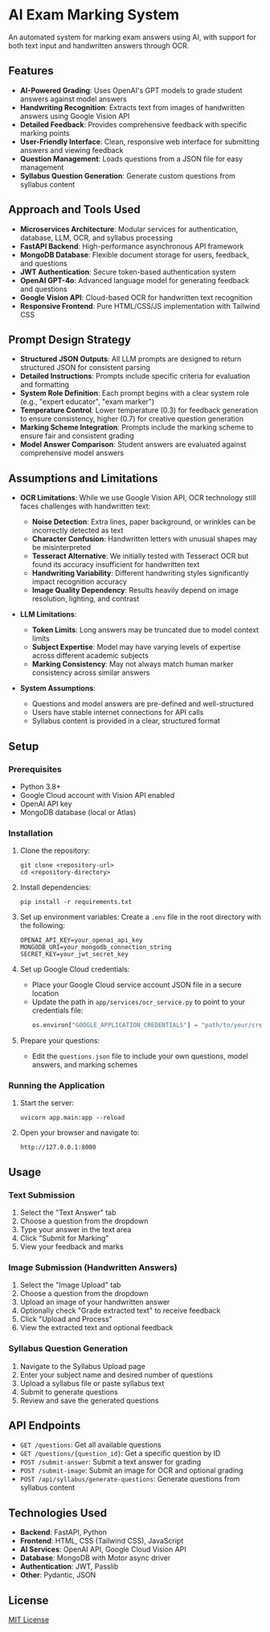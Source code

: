 # AI Exam Marking System

An automated system for marking exam answers using AI, with support for both text input and handwritten answers through OCR.

## Features

- **AI-Powered Grading**: Uses OpenAI's GPT models to grade student answers against model answers
- **Handwriting Recognition**: Extracts text from images of handwritten answers using Google Vision API
- **Detailed Feedback**: Provides comprehensive feedback with specific marking points
- **User-Friendly Interface**: Clean, responsive web interface for submitting answers and viewing feedback
- **Question Management**: Loads questions from a JSON file for easy management
- **Syllabus Question Generation**: Generate custom questions from syllabus content

## Approach and Tools Used

- **Microservices Architecture**: Modular services for authentication, database, LLM, OCR, and syllabus processing
- **FastAPI Backend**: High-performance asynchronous API framework
- **MongoDB Database**: Flexible document storage for users, feedback, and questions
- **JWT Authentication**: Secure token-based authentication system
- **OpenAI GPT-4o**: Advanced language model for generating feedback and questions
- **Google Vision API**: Cloud-based OCR for handwritten text recognition
- **Responsive Frontend**: Pure HTML/CSS/JS implementation with Tailwind CSS

## Prompt Design Strategy

- **Structured JSON Outputs**: All LLM prompts are designed to return structured JSON for consistent parsing
- **Detailed Instructions**: Prompts include specific criteria for evaluation and formatting
- **System Role Definition**: Each prompt begins with a clear system role (e.g., "expert educator", "exam marker")
- **Temperature Control**: Lower temperature (0.3) for feedback generation to ensure consistency, higher (0.7) for creative question generation
- **Marking Scheme Integration**: Prompts include the marking scheme to ensure fair and consistent grading
- **Model Answer Comparison**: Student answers are evaluated against comprehensive model answers

## Assumptions and Limitations

- **OCR Limitations**: While we use Google Vision API, OCR technology still faces challenges with handwritten text:
  - **Noise Detection**: Extra lines, paper background, or wrinkles can be incorrectly detected as text
  - **Character Confusion**: Handwritten letters with unusual shapes may be misinterpreted
  - **Tesseract Alternative**: We initially tested with Tesseract OCR but found its accuracy insufficient for handwritten text
  - **Handwriting Variability**: Different handwriting styles significantly impact recognition accuracy
  - **Image Quality Dependency**: Results heavily depend on image resolution, lighting, and contrast

- **LLM Limitations**:
  - **Token Limits**: Long answers may be truncated due to model context limits
  - **Subject Expertise**: Model may have varying levels of expertise across different academic subjects
  - **Marking Consistency**: May not always match human marker consistency across similar answers

- **System Assumptions**:
  - Questions and model answers are pre-defined and well-structured
  - Users have stable internet connections for API calls
  - Syllabus content is provided in a clear, structured format

## Setup

### Prerequisites

- Python 3.8+
- Google Cloud account with Vision API enabled
- OpenAI API key
- MongoDB database (local or Atlas)

### Installation

1. Clone the repository:
   ```
   git clone <repository-url>
   cd <repository-directory>
   ```

2. Install dependencies:
   ```
   pip install -r requirements.txt
   ```

3. Set up environment variables:
   Create a `.env` file in the root directory with the following:
   ```
   OPENAI_API_KEY=your_openai_api_key
   MONGODB_URI=your_mongodb_connection_string
   SECRET_KEY=your_jwt_secret_key
   ```

4. Set up Google Cloud credentials:
   - Place your Google Cloud service account JSON file in a secure location
   - Update the path in `app/services/ocr_service.py` to point to your credentials file:
     ```python
     os.environ["GOOGLE_APPLICATION_CREDENTIALS"] = "path/to/your/credentials.json"
     ```

5. Prepare your questions:
   - Edit the `questions.json` file to include your own questions, model answers, and marking schemes

### Running the Application

1. Start the server:
   ```
   uvicorn app.main:app --reload
   ```

2. Open your browser and navigate to:
   ```
   http://127.0.0.1:8000
   ```

## Usage

### Text Submission

1. Select the "Text Answer" tab
2. Choose a question from the dropdown
3. Type your answer in the text area
4. Click "Submit for Marking"
5. View your feedback and marks

### Image Submission (Handwritten Answers)

1. Select the "Image Upload" tab
2. Choose a question from the dropdown
3. Upload an image of your handwritten answer
4. Optionally check "Grade extracted text" to receive feedback
5. Click "Upload and Process"
6. View the extracted text and optional feedback

### Syllabus Question Generation

1. Navigate to the Syllabus Upload page
2. Enter your subject name and desired number of questions
3. Upload a syllabus file or paste syllabus text
4. Submit to generate questions
5. Review and save the generated questions

## API Endpoints

- `GET /questions`: Get all available questions
- `GET /questions/{question_id}`: Get a specific question by ID
- `POST /submit-answer`: Submit a text answer for grading
- `POST /submit-image`: Submit an image for OCR and optional grading
- `POST /api/syllabus/generate-questions`: Generate questions from syllabus content

## Technologies Used

- **Backend**: FastAPI, Python
- **Frontend**: HTML, CSS (Tailwind CSS), JavaScript
- **AI Services**: OpenAI API, Google Cloud Vision API
- **Database**: MongoDB with Motor async driver
- **Authentication**: JWT, Passlib
- **Other**: Pydantic, JSON

## License

[MIT License](LICENSE)
